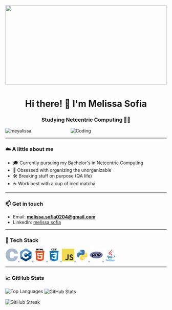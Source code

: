 <img src="https://i.pinimg.com/originals/10/a0/0f/10a00f1a8907aac0bb9c21bc3664cfb0.jpg" width="100%" height="249">

<h1 align="center">Hi there! 👋 I'm Melissa Sofia</h1>
<h3 align="center">Studying Netcentric Computing 🧑‍💻</h3>

<img align="right" alt="Coding" width="300" src="https://media1.tenor.com/m/w3APLkMuTX0AAAAC/computer-work.gif">

<p align="left">
  <img src="https://komarev.com/ghpvc/?username=meyalissa&label=Profile%20views&color=0e75b6&style=flat" alt="meyalissa" />
</p>

---

### ☁️ A little about me
- 🎓 Currently pursuing my Bachelor's in Netcentric Computing  
- 🧠 Obsessed with organizing the unorganizable
- 🛠️ Breaking stuff on purpose (QA life)
- ☕ Work best with a cup of iced matcha  


---

### 📫 Get in touch
- Email: **melissa.sofia0204@gmail.com**  
- LinkedIn: [melissa sofia](https://linkedin.com/in/melissa%20sofia)

---

### 🧰 Tech Stack
<p align="left">
  <a href="https://www.cprogramming.com/" target="_blank" rel="noreferrer">
    <img src="https://raw.githubusercontent.com/devicons/devicon/master/icons/c/c-original.svg" alt="C" width="40" height="40"/>
  </a>
  <a href="https://www.w3schools.com/cpp/" target="_blank" rel="noreferrer">
    <img src="https://raw.githubusercontent.com/devicons/devicon/master/icons/cplusplus/cplusplus-original.svg" alt="C++" width="40" height="40"/>
  </a>
  <a href="https://www.w3schools.com/html/" target="_blank" rel="noreferrer">
    <img src="https://raw.githubusercontent.com/devicons/devicon/master/icons/html5/html5-original-wordmark.svg" alt="HTML5" width="40" height="40"/>
  </a>
  <a href="https://www.w3schools.com/css/" target="_blank" rel="noreferrer">
    <img src="https://raw.githubusercontent.com/devicons/devicon/master/icons/css3/css3-original-wordmark.svg" alt="CSS3" width="40" height="40"/>
  </a>
  <a href="https://developer.mozilla.org/en-US/docs/Web/JavaScript" target="_blank" rel="noreferrer">
    <img src="https://raw.githubusercontent.com/devicons/devicon/master/icons/javascript/javascript-original.svg" alt="JavaScript" width="40" height="40"/>
  </a>
  <a href="https://www.python.org" target="_blank" rel="noreferrer">
    <img src="https://raw.githubusercontent.com/devicons/devicon/master/icons/python/python-original.svg" alt="Python" width="40" height="40"/>
  </a>
  <a href="https://www.php.net" target="_blank" rel="noreferrer">
    <img src="https://raw.githubusercontent.com/devicons/devicon/master/icons/php/php-original.svg" alt="PHP" width="40" height="40"/>
  </a>
  <a href="https://www.java.com" target="_blank" rel="noreferrer">
    <img src="https://raw.githubusercontent.com/devicons/devicon/master/icons/java/java-original.svg" alt="Java" width="40" height="40"/>
  </a>
</p>

---

### 📈 GitHub Stats
<p>
  <img align="left" src="https://github-readme-stats.vercel.app/api/top-langs?username=meyalissa&show_icons=true&locale=en&layout=compact" alt="Top Languages"/>
</p>

<p>&nbsp;<img align="center" src="https://github-readme-stats.vercel.app/api?username=meyalissa&show_icons=true&locale=en" alt="GitHub Stats"/></p>

<p><img align="center" src="https://github-readme-streak-stats.herokuapp.com/?user=meyalissa&" alt="GitHub Streak"/></p>
